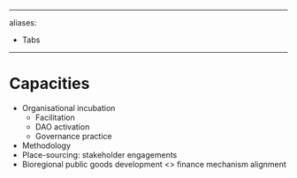 ______________________________________________________________________

aliases:

- Tabs

______________________________________________________________________

# Capacities

- Organisational incubation
  - Facilitation
  - DAO activation
  - Governance practice
- Methodology
- Place-sourcing: stakeholder engagements
- Bioregional public goods development \<> finance mechanism alignment
